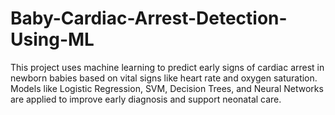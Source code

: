 # Baby-Cardiac-Arrest-Detection-Using-ML
This project uses machine learning to predict early signs of cardiac arrest in newborn babies based on vital signs like heart rate and oxygen saturation. Models like Logistic Regression, SVM, Decision Trees, and Neural Networks are applied to improve early diagnosis and support neonatal care.
